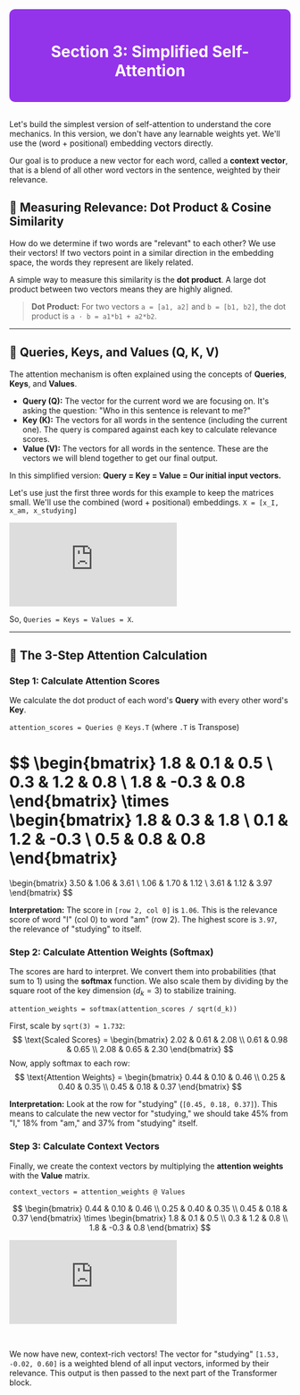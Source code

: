 <div style="background-color:#9333EA; padding:20px; border-radius:10px; color:white;">
  <h1 align="center">Section 3: Simplified Self-Attention</h1>
</div>
<br>

Let's build the simplest version of self-attention to understand the core mechanics. In this version, we don't have any learnable weights yet. We'll use the (word + positional) embedding vectors directly.

Our goal is to produce a new vector for each word, called a **context vector**, that is a blend of all other word vectors in the sentence, weighted by their relevance.

## 🤝 Measuring Relevance: Dot Product & Cosine Similarity

How do we determine if two words are "relevant" to each other? We use their vectors! If two vectors point in a similar direction in the embedding space, the words they represent are likely related.

A simple way to measure this similarity is the **dot product**. A large dot product between two vectors means they are highly aligned.

> **Dot Product:** For two vectors `a = [a1, a2]` and `b = [b1, b2]`, the dot product is `a · b = a1*b1 + a2*b2`.

---

## 🧐 Queries, Keys, and Values (Q, K, V)

The attention mechanism is often explained using the concepts of **Queries**, **Keys**, and **Values**.

* **Query (Q):** The vector for the current word we are focusing on. It's asking the question: "Who in this sentence is relevant to me?"
* **Key (K):** The vectors for all words in the sentence (including the current one). The query is compared against each key to calculate relevance scores.
* **Value (V):** The vectors for all words in the sentence. These are the vectors we will blend together to get our final output.

In this simplified version: **Query = Key = Value = Our initial input vectors.**

Let's use just the first three words for this example to keep the matrices small. We'll use the combined (word + positional) embeddings.
`X = [x_I, x_am, x_studying]`

![Equation for X](https://latex.codecogs.com/svg.latex?%5Cbg_white%20X%20%3D%20%5Cbegin%7Bbmatrix%7D%201.8%20%26%200.1%20%26%200.5%20%5C%5C%200.3%20%26%201.2%20%26%200.8%20%5C%5C%201.8%20%26%20-0.3%20%26%200.8%20%5Cend%7Bbmatrix%7D%20%5Cquad%20%5Cbegin%7Bmatrix%7D%20%5Cleftarrow%20%5Ctext%7BI%7D%20%5C%5C%20%5Cleftarrow%20%5Ctext%7Bam%7D%20%5C%5C%20%5Cleftarrow%20%5Ctext%7Bstudying%7D%20%5Cend%7Bmatrix%7D)

So, `Queries = Keys = Values = X`.

---

## 🧮 The 3-Step Attention Calculation

### Step 1: Calculate Attention Scores
We calculate the dot product of each word's **Query** with every other word's **Key**.

`attention_scores = Queries @ Keys.T` (where `.T` is Transpose)

$$
\begin{bmatrix}
1.8 & 0.1 & 0.5 \\
0.3 & 1.2 & 0.8 \\
1.8 & -0.3 & 0.8
\end{bmatrix}
\times
\begin{bmatrix}
1.8 & 0.3 & 1.8 \\
0.1 & 1.2 & -0.3 \\
0.5 & 0.8 & 0.8
\end{bmatrix}
=
\begin{bmatrix}
3.50 & 1.06 & 3.61 \\
1.06 & 1.70 & 1.12 \\
3.61 & 1.12 & 3.97
\end{bmatrix}
$$

**Interpretation:** The score in `[row 2, col 0]` is `1.06`. This is the relevance score of word "I" (col 0) to word "am" (row 2). The highest score is `3.97`, the relevance of "studying" to itself.

### Step 2: Calculate Attention Weights (Softmax)
The scores are hard to interpret. We convert them into probabilities (that sum to 1) using the **softmax** function. We also scale them by dividing by the square root of the key dimension ($d_k=3$) to stabilize training.

`attention_weights = softmax(attention_scores / sqrt(d_k))`

First, scale by `sqrt(3) ≈ 1.732`:
$$
\text{Scaled Scores} = \begin{bmatrix}
2.02 & 0.61 & 2.08 \\
0.61 & 0.98 & 0.65 \\
2.08 & 0.65 & 2.30
\end{bmatrix}
$$
Now, apply softmax to each row:
$$
\text{Attention Weights} = \begin{bmatrix}
0.44 & 0.10 & 0.46 \\
0.25 & 0.40 & 0.35 \\
0.45 & 0.18 & 0.37
\end{bmatrix}
$$

**Interpretation:** Look at the row for "studying" (`[0.45, 0.18, 0.37]`). This means to calculate the new vector for "studying," we should take 45% from "I," 18% from "am," and 37% from "studying" itself.

### Step 3: Calculate Context Vectors
Finally, we create the context vectors by multiplying the **attention weights** with the **Value** matrix.

`context_vectors = attention_weights @ Values`

$$
\begin{bmatrix}
0.44 & 0.10 & 0.46 \\
0.25 & 0.40 & 0.35 \\
0.45 & 0.18 & 0.37
\end{bmatrix}
\times
\begin{bmatrix}
1.8 & 0.1 & 0.5 \\
0.3 & 1.2 & 0.8 \\
1.8 & -0.3 & 0.8
\end{bmatrix}
$$

![Context Vector Result](https://latex.codecogs.com/svg.latex?%5Cbg_white%20%5Cbegin%7Bbmatrix%7D%201.64%20%26%200.02%20%26%200.67%20%5C%5C%201.20%20%26%200.39%20%26%200.83%20%5C%5C%201.53%20%26%20-0.02%20%26%200.60%20%5Cend%7Bbmatrix%7D%20%5Cquad%20%5Cbegin%7Bmatrix%7D%20%5Cleftarrow%20%5Ctext%7BContext%20for%20%22I%22%7D%20%5C%5C%20%5Cleftarrow%20%5Ctext%7BContext%20for%20%22am%22%7D%20%5C%5C%20%5Cleftarrow%20%5Ctext%7BContext%20for%20%22studying%22%7D%20%5Cend%7Bmatrix%7D)

<br>

We now have new, context-rich vectors! The vector for "studying" `[1.53, -0.02, 0.60]` is a weighted blend of all input vectors, informed by their relevance. This output is then passed to the next part of the Transformer block.
